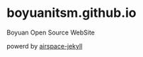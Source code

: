 # boyuanitsm.github.io

Boyuan Open Source WebSite

powerd by [airspace-jekyll](https://github.com/luminousrubyist/airspace-jekyll)
